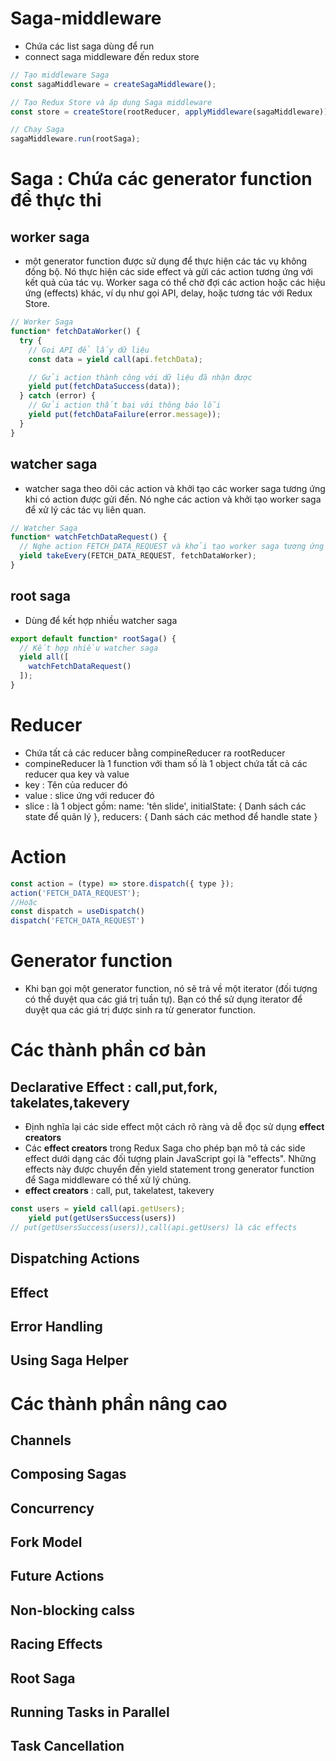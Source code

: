 # Saga-middleware
- Chứa các list saga dùng để run
- connect saga middleware đến redux store
```js
// Tạo middleware Saga
const sagaMiddleware = createSagaMiddleware();

// Tạo Redux Store và áp dụng Saga middleware
const store = createStore(rootReducer, applyMiddleware(sagaMiddleware));

// Chạy Saga
sagaMiddleware.run(rootSaga);
```
# Saga : Chứa các generator function để thực thi 
## worker saga
- một generator function được sử dụng để thực hiện các tác vụ không đồng bộ. Nó thực hiện các side effect và gửi các action tương ứng với kết quả của tác vụ. Worker saga có thể chờ đợi các action hoặc các hiệu ứng (effects) khác, ví dụ như gọi API, delay, hoặc tương tác với Redux Store.
```js
// Worker Saga
function* fetchDataWorker() {
  try {
    // Gọi API để lấy dữ liệu
    const data = yield call(api.fetchData);

    // Gửi action thành công với dữ liệu đã nhận được
    yield put(fetchDataSuccess(data));
  } catch (error) {
    // Gửi action thất bại với thông báo lỗi
    yield put(fetchDataFailure(error.message));
  }
}
```
## watcher saga
- watcher saga theo dõi các action và khởi tạo các worker saga tương ứng khi có action được gửi đến. Nó nghe các action và khởi tạo worker saga để xử lý các tác vụ liên quan.
```js
// Watcher Saga
function* watchFetchDataRequest() {
  // Nghe action FETCH_DATA_REQUEST và khởi tạo worker saga tương ứng
  yield takeEvery(FETCH_DATA_REQUEST, fetchDataWorker);
}
```
## root saga
- Dùng để kết hợp nhiều watcher saga
```js
export default function* rootSaga() {
  // Kết hợp nhiều watcher saga
  yield all([
    watchFetchDataRequest()
  ]);
}
```

# Reducer
- Chứa tất cả các reducer bằng compineReducer ra rootReducer
- compineReducer là 1 function với tham số là 1 object chứa tất cả các reducer qua key và value
- key : Tên của reducer đó
- value : slice ứng với reducer đó
- slice : là 1 object gồm:
name: 'tên slide',
  initialState: {
    Danh sách các state để quản lý
  },
  reducers: {
    Danh sách các method để handle state
  }

# Action
```js
const action = (type) => store.dispatch({ type });
action('FETCH_DATA_REQUEST');
//Hoặc
const dispatch = useDispatch()
dispatch('FETCH_DATA_REQUEST')
```
# Generator function
- Khi bạn gọi một generator function, nó sẽ trả về một iterator (đối tượng có thể duyệt qua các giá trị tuần tự). Bạn có thể sử dụng iterator để duyệt qua các giá trị được sinh ra từ generator function.

# Các thành phần cơ bản
## Declarative Effect : call,put,fork, takelates,takevery
- Định nghĩa lại các side effect một cách rõ ràng và dễ đọc sử dụng **effect creators**
- Các **effect creators** trong Redux Saga cho phép bạn mô tả các side effect dưới dạng các đối tượng plain JavaScript gọi là "effects". Những effects này được chuyển đến yield statement trong generator function để Saga middleware có thể xử lý chúng.
- **effect creators** : call, put, takelatest, takevery
```js
const users = yield call(api.getUsers);
    yield put(getUsersSuccess(users))
// put(getUsersSuccess(users)),call(api.getUsers) là các effects
```
## Dispatching Actions
## Effect
## Error Handling
## Using Saga Helper
# Các thành phần nâng cao
## Channels
## Composing Sagas
## Concurrency
## Fork Model
## Future Actions
## Non-blocking calss
## Racing Effects
## Root Saga
## Running Tasks in Parallel
## Task Cancellation
